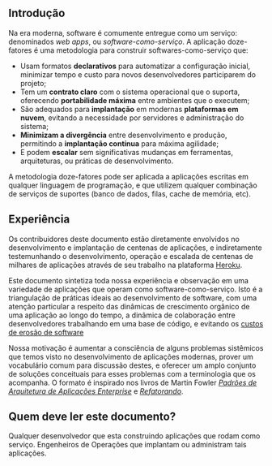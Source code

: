 ## Introdução

Na era moderna, software é comumente entregue como um serviço: denominados *web apps*, ou *software-como-serviço*. A aplicação doze-fatores é uma metodologia para construir softwares-como-serviço que:

* Usam formatos **declarativos** para automatizar a configuração inicial, minimizar tempo e custo para novos desenvolvedores participarem do projeto;
* Tem um **contrato claro** com o sistema operacional que o suporta, oferecendo **portabilidade máxima** entre ambientes que o executem;
* São adequados para **implantação** em modernas **plataformas em nuvem**, evitando a necessidade por servidores e administração do sistema;
* **Minimizam a divergência** entre desenvolvimento e produção, permitindo a **implantação contínua** para máxima agilidade;
* E podem **escalar** sem significativas mudanças em ferramentas, arquiteturas, ou práticas de desenvolvimento.

A metodologia doze-fatores pode ser aplicada a aplicações escritas em qualquer linguagem de programação, e que utilizem qualquer combinação de serviços de suportes (banco de dados, filas, cache de memória, etc).

## Experiência

Os contribuidores deste documento estão diretamente envolvidos no desenvolvimento e implantação de centenas de aplicações, e indiretamente testemunhando o desenvolvimento, operação e escalada de centenas de milhares de aplicações através de seu trabalho na plataforma [Heroku](http://www.heroku.com/).

Este documento sintetiza toda nossa experiência e observação em uma variedade de aplicações que operam como software-como-serviço. Isto é a triangulação de práticas ideais ao desenvolvimento de software, com uma atenção particular a respeito das dinâmicas de crescimento orgânico de uma aplicação ao longo do tempo, a dinâmica de colaboração entre desenvolvedores trabalhando em uma base de código, e evitando os [custos de erosão de software](http://blog.heroku.com/archives/2011/6/28/the_new_heroku_4_erosion_resistance_explicit_contracts/)

Nossa motivação é aumentar a consciência de alguns problemas sistêmicos que temos visto no desenvolvimento de aplicações modernas, prover um vocabulário comum para discussão destes, e oferecer um amplo conjunto de soluções conceituais para esses problemas com a terminologia que os acompanha. O formato é inspirado nos livros de Martin Fowler *[Padrões de Arquitetura de Aplicações Enterprise](http://books.google.com/books/about/Patterns_of_enterprise_application_archi.html?id=FyWZt5DdvFkC)* e *[Refatorando](http://books.google.com/books/about/Refactoring.html?id=1MsETFPD3I0C)*.

## Quem deve ler este documento?

Qualquer desenvolvedor que esta construindo aplicações que rodam como serviço. Engenheiros de Operações que implantam ou administram tais aplicações.
